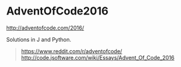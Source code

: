 # AdventOfCode2016
http://adventofcode.com/2016/

Solutions in J and Python.

> https://www.reddit.com/r/adventofcode/
> http://code.jsoftware.com/wiki/Essays/Advent_Of_Code_2016
